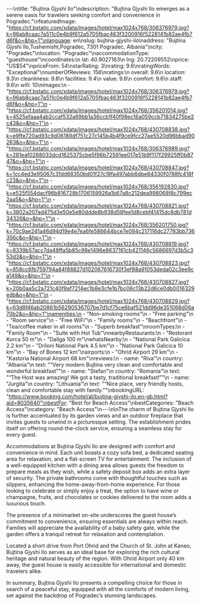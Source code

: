 ---\ntitle: "Bujtina Gjyshi Ilo"\ndescription: "Bujtina Gjyshi Ilo emerges as a serene oasis for travelers seeking comfort and convenience in Pogradec."\nfeaturedImage: "https://cf.bstatic.com/xdata/images/hotel/max1024x768/306376979.jpg?k=96ab8caac7a511c0e4b9f612a5705fbac463f3200916f5228141b82ae4fb7d6f&o=&hp=1"\nlanguage: en\nslug: bujtina-gjyshi-ilo\naddress: "Bujtina Gjyshi Ilo,Tushemisht,Pogradec, 7301 Pogradec, Albania"\ncity: "Pogradec"\nlocation: "Pogradec"\naccommodationType: "guesthouse"\ncoordinates:\n  lat: 40.9027163\n  lng: 20.72209552\nprice: "US$54"\npriceFrom: 54\nstarRating: 3\nrating: 9.6\nratingWords: "Exceptional"\nnumberOfReviews: 156\nratings:\n  overall: 9.6\n  location: 9.3\n  cleanliness: 9.8\n  facilities: 9.4\n  value: 9.6\n  comfort: 9.6\n  staff: 9.6\n  wifi: 10\nimages:\n  - "https://cf.bstatic.com/xdata/images/hotel/max1024x768/306376979.jpg?k=96ab8caac7a511c0e4b9f612a5705fbac463f3200916f5228141b82ae4fb7d6f&o=&hp=1"\n  - "https://cf.bstatic.com/xdata/images/hotel/max1024x768/356201014.jpg?k=4525efaaa4ab2ccaf532a69bb1a36ccb1f40f98ec16a059ccb71834275be2c43&o=&hp=1"\n  - "https://cf.bstatic.com/xdata/images/hotel/max1024x768/430708838.jpg?k=e9ffe720ad93c9d06189df751c27c145b4b4f9ce9fcc27ae5520d96bbad90263&o=&hp=1"\n  - "https://cf.bstatic.com/xdata/images/hotel/max1024x768/306376989.jpg?k=281eaf0288033dcd1625375cbe5f96b72591ee017e51b9f117f29925ff0b8747&o=&hp=1"\n  - "https://cf.bstatic.com/xdata/images/hotel/max1024x768/430708847.jpg?k=1cc4ed3e95067c31dd68350bd01f27c19fa497abb6dbe84330f0788fc418fc23&o=&hp=1"\n  - "https://cf.bstatic.com/xdata/images/hotel/max1024x768/356192830.jpg?k=e525f554dacf96b816728b1706159926a1b67a8c212dea998068f8c799ec2aa5&o=&hp=1"\n  - "https://cf.bstatic.com/xdata/images/hotel/max1024x768/430708821.jpg?k=3802a207ad475d3e50e5e80ddde8b938d58fee1d8cebf41415dc8db781d34326&o=&hp=1"\n  - "https://cf.bstatic.com/xdata/images/hotel/max1024x768/356201750.jpg?k=70c9ae241a46d94d19e4e7ea6fe586644bce7e094c217116dc27783bb736356c&o=&hp=1"\n  - "https://cf.bstatic.com/xdata/images/hotel/max1024x768/430708819.jpg?k=8339b57acc7da48ffa5b85c98e1496e8637161cb421146c5686697d3b5c353d3&o=&hp=1"\n  - "https://cf.bstatic.com/xdata/images/hotel/max1024x768/430708823.jpg?k=858cc6fb759794a84f88827d102067616730f3ef88a91053deda02c3ee9ca149&o=&hp=1"\n  - "https://cf.bstatic.com/xdata/images/hotel/max1024x768/430708827.jpg?k=20b0aa5c2a721c40f9af7214ec1b8e3cfe1b7bc06c13b22d6ce0db0016329edb&o=&hp=1"\n  - "https://cf.bstatic.com/xdata/images/hotel/max1024x768/430708829.jpg?k=63d8f46ab20861b56290536707be7d1cf75ce6baf521dd96de351068d06a70b2&o=&hp=1"\namenities:\n  - "Non-smoking rooms"\n  - "Free parking"\n  - "Room service"\n  - "Free WiFi"\n  - "Family rooms"\n  - "Beachfront"\n  - "Tea/coffee maker in all rooms"\n  - "Superb breakfast"\nroomTypes:\n  - "Family Room"\n  - "Suite with Hot Tub"\nnearbyRestaurants:\n  - "Restorant Korca 50 m"\n  - "Dallga 100 m"\nwhatsNearby:\n  - "National Park Galicica 2.2 km"\n  - "Driloni National Park 4.5 km"\n  - "National Park Galicica 10 km"\n  - "Bay of Bones 12 km"\nairports:\n  - "Ohrid Airport 29 km"\n  - "Kastoria National Airport 68 km"\nreviews:\n  - name: "Riva"\n    country: "Albania"\n    text: "“Very modern Bujtina very clean and comfortable and wonderful breakfast”"\n  - name: "Stefan"\n    country: "Romania"\n    text: "“The Host was amazing! We got a tasty, traditional breakfast!”"\n  - name: "Jurgita"\n    country: "Lithuania"\n    text: "“Nice place, very friendly hosts, clean and comfortable stay with family.”"\nbookingURL: "https://www.booking.com/hotel/al/bujtina-gjyshi-ilo.en-gb.html?aid=8035640"\nbestFor: "Best for Beach Access"\nbestCategories: "Beach Access"\ncategory: "Beach Access"\n---\n\nThe charm of Bujtina Gjyshi Ilo is further accentuated by its garden views and an outdoor fireplace that invites guests to unwind in a picturesque setting. The establishment prides itself on offering round-the-clock service, ensuring a seamless stay for every guest.

Accommodations at Bujtina Gjyshi Ilo are designed with comfort and convenience in mind. Each unit boasts a cozy sofa bed, a dedicated seating area for relaxation, and a flat-screen TV for entertainment. The inclusion of a well-equipped kitchen with a dining area allows guests the freedom to prepare meals as they wish, while a safety deposit box adds an extra layer of security. The private bathrooms come with thoughtful touches such as slippers, enhancing the home-away-from-home experience. For those looking to celebrate or simply enjoy a treat, the option to have wine or champagne, fruits, and chocolates or cookies delivered to the room adds a luxurious touch.

The presence of a minimarket on-site underscores the guest house’s commitment to convenience, ensuring essentials are always within reach. Families will appreciate the availability of a baby safety gate, while the garden offers a tranquil retreat for relaxation and contemplation.

Located a short drive from Port Ohrid and the Church of St. John at Kaneo, Bujtina Gjyshi Ilo serves as an ideal base for exploring the rich cultural heritage and natural beauty of the region. With Ohrid Airport only 40 km away, the guest house is easily accessible for international and domestic travelers alike.

In summary, Bujtina Gjyshi Ilo presents a compelling choice for those in search of a peaceful stay, equipped with all the comforts of modern living, set against the backdrop of Pogradec’s stunning landscapes.